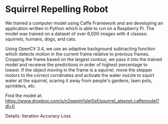 # Squirrel Repelling Robot
We trained a computer model using Caffe Framework and are developing an application written in Python which is able to run on 
a Raspberry Pi. The model was trained on a dataset of over 6,000 images with 4 classes: squirrels, humans, dogs, and cats.

Using OpenCV 3.4, we use an adaptive background subtracting function which detects motion in the current frame relative to 
previous frames. Cropping the frame based on the largest contour, we pass it into the trained model and receieve the 
predictions in order of highest percentage to lowest. If the object moving in the frame is a squirrel, move the stepper motors 
to the correct corrdinates and activate the water nozzle to squirt water at the squirrel, scaring it away from people's gardens,
lawn pots, sprinklers, etc.

Find the model at: https://www.dropbox.com/s/n2qgpjm1slej0sf/squirrel_alexnet.caffemodel?dl=0

Details:
  Iteration
  Accuracy
  Loss
